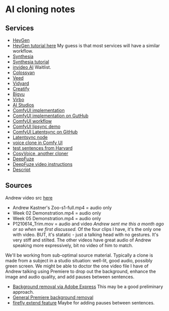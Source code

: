 # AI cloning notes

## Services
- [HeyGen](https://www.heygen.com/)
- [HeyGen tutorial here](https://www.youtube.com/watch?v=xHZ3kfzP6YY) My guess is that most services will have a similar workflow.
- [Synthesia](https://www.synthesia.io/)
- [Synthesia tutorial](https://www.synthesia.io/post/how-to-make-an-avatar)
- [invideo AI](https://invideo.io/make/custom-avatar/) Waitlist.
- [Colossyan](https://www.colossyan.com/custom-avatar)
- [Veed](https://www.veed.io/tools/text-to-speech-avatar/custom-avatar)
- [Vidyard](https://www.vidyard.com/products/ai-avatars/)
- [Creatify](https://creatify.ai/features/ai-avatar)
- [Bigvu](https://bigvu.tv/ai-avatars/custom-ai-avatar)
- [Virbo](https://virbo.wondershare.com/guide/create-an-ai-avatar-video.html)
- [AI Studios](https://www.aistudios.com/)
- [ComfyUI implementation](https://www.reddit.com/r/StableDiffusion/comments/1dwz27s/live_portrait_how_to_make_talking_ai_avatars_in/)
- [ComfyUI implementation on GutHub](https://github.com/jax-explorer/ComfyUI-IF_MemoAvatar)
- [ComfyUI workflow](https://www.comfyonline.app/explore/791e2d71-eaaf-48da-8f99-9b4f7d657ff2)
- [ComfyUI lipsync demo](https://www.youtube.com/watch?v=3_CQpLyyrXQ)
- [ComfyUI Latentsync on GitHub](https://github.com/bytedance/LatentSync)
- [Latentsync node](https://github.com/ShmuelRonen/ComfyUI-LatentSyncWrapper)
- [voice clone in Comfy UI](https://github.com/AIFSH/ComfyUI-GPT_SoVITS)
- [test sentences from Harvard](https://www.cs.columbia.edu/~hgs/audio/harvard.html)
- [CosyVoice, another cloner](https://www.runcomfy.com/comfyui-nodes/CosyVoice-ComfyUI)
- [DeepFuze](https://comfy.icu/extension/SamKhoze__ComfyUI-DeepFuze)
- [DeepFuze video instructions](https://www.youtube.com/watch?v=FWdOlj60fig)
- [Descript](https://www.descript.com/ai-voices)

## Sources
Andrew video src [here](https://drive.google.com/drive/folders/1VGtG4yPXxUiUVyGzYj8Jghn47Pv6YAtX)

- Andrew Kastner's Zoo-s1-full.mp4 = audio only
- Week 02 Demonstration.mp4 = audio only
- Week 05 Demonstration.mp4 = audio only
- P1210614_Trim.mov = audio and video *Andrew sent me this a month ago or so when we first discussed.* Of the four clips I have, it's the only one with video. BUT, it's statatic - just a talking head with no gestures. It's very stiff and stilted. The other videos have great audio of Andrew speaking more expressively, bit no video of him to match.

We'll be working from sub-optimal source material. Typically a clone is made from a subject in a studio situation: well-lit, good audio, possibly green screen. We might be able to doctor the one video file I have of Andrew talking using Premiere to drop out the background, enhance the image and audio quality, and add pauses between sentences.

- [Background removal via Adobe Express](https://www.adobe.com/express/feature/ai/video/remove-background) This may be a good preliminary approach.
- [General Premiere background removal](https://democreator.wondershare.com/video-editor/remove-background-premiere-pro.html)
- [firefly extend feature](https://www.youtube.com/watch?v=IpV8y9VknX0) Maybe for adding pauses between sentences.
